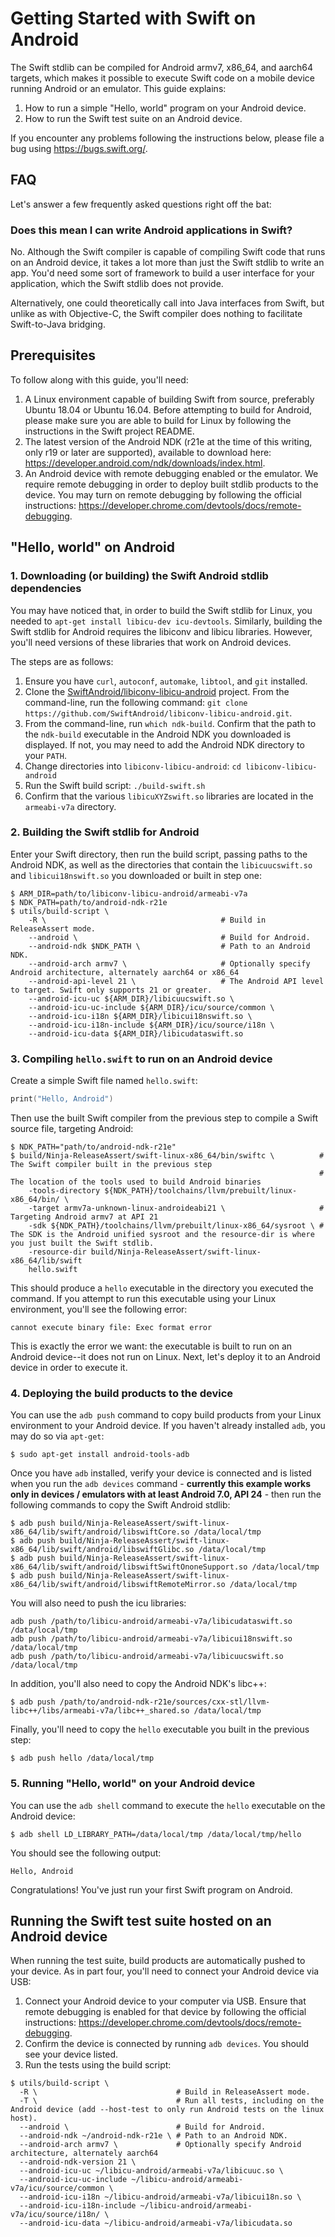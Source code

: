 # Getting Started with Swift on Android

The Swift stdlib can be compiled for Android armv7, x86_64, and aarch64 targets,
which makes it possible to execute Swift code on a mobile device running
Android or an emulator. This guide explains:

1. How to run a simple "Hello, world" program on your Android device.
2. How to run the Swift test suite on an Android device.

If you encounter any problems following the instructions below, please file a
bug using https://bugs.swift.org/.

## FAQ

Let's answer a few frequently asked questions right off the bat:

### Does this mean I can write Android applications in Swift?

No. Although the Swift compiler is capable of compiling Swift code that runs
on an Android device, it takes a lot more than just the Swift stdlib to write
an app. You'd need some sort of framework to build a user interface for your
application, which the Swift stdlib does not provide.

Alternatively, one could theoretically call into Java interfaces from Swift,
but unlike as with Objective-C, the Swift compiler does nothing to facilitate
Swift-to-Java bridging.

## Prerequisites

To follow along with this guide, you'll need:

1. A Linux environment capable of building Swift from source, preferably
   Ubuntu 18.04 or Ubuntu 16.04. Before attempting to build for Android,
   please make sure you are able to build for Linux by following the
   instructions in the Swift project README.
2. The latest version of the Android NDK (r21e at the time of this writing,
   only r19 or later are supported), available to download here:
   https://developer.android.com/ndk/downloads/index.html.
3. An Android device with remote debugging enabled or the emulator. We require
   remote debugging in order to deploy built stdlib products to the device. You
   may turn on remote debugging by following the official instructions:
   https://developer.chrome.com/devtools/docs/remote-debugging.

## "Hello, world" on Android

### 1. Downloading (or building) the Swift Android stdlib dependencies

You may have noticed that, in order to build the Swift stdlib for Linux, you
needed to `apt-get install libicu-dev icu-devtools`. Similarly, building
the Swift stdlib for Android requires the libiconv and libicu libraries.
However, you'll need versions of these libraries that work on Android devices.

The steps are as follows:

1. Ensure you have `curl`, `autoconf`, `automake`, `libtool`, and
   `git` installed.
2. Clone the [SwiftAndroid/libiconv-libicu-android](https://github.com/SwiftAndroid/libiconv-libicu-android)
   project. From the command-line, run the following command:
   `git clone https://github.com/SwiftAndroid/libiconv-libicu-android.git`.
3. From the command-line, run `which ndk-build`. Confirm that the path to
   the `ndk-build` executable in the Android NDK you downloaded is displayed.
   If not, you may need to add the Android NDK directory to your `PATH`.
4. Change directories into `libiconv-libicu-android`: `cd libiconv-libicu-android`
5. Run the Swift build script: `./build-swift.sh`
6. Confirm that the various `libicuXYZswift.so` libraries are located in the
   `armeabi-v7a` directory.

### 2. Building the Swift stdlib for Android

Enter your Swift directory, then run the build script, passing paths to the
Android NDK, as well as the directories that contain the `libicuucswift.so` and
`libicui18nswift.so` you downloaded or built in step one:

```
$ ARM_DIR=path/to/libiconv-libicu-android/armeabi-v7a
$ NDK_PATH=path/to/android-ndk-r21e
$ utils/build-script \
    -R \                                       # Build in ReleaseAssert mode.
    --android \                                # Build for Android.
    --android-ndk $NDK_PATH \                  # Path to an Android NDK.
    --android-arch armv7 \                     # Optionally specify Android architecture, alternately aarch64 or x86_64
    --android-api-level 21 \                   # The Android API level to target. Swift only supports 21 or greater.
    --android-icu-uc ${ARM_DIR}/libicuucswift.so \
    --android-icu-uc-include ${ARM_DIR}/icu/source/common \
    --android-icu-i18n ${ARM_DIR}/libicui18nswift.so \
    --android-icu-i18n-include ${ARM_DIR}/icu/source/i18n \
    --android-icu-data ${ARM_DIR}/libicudataswift.so
```

### 3. Compiling `hello.swift` to run on an Android device

Create a simple Swift file named `hello.swift`:

```swift
print("Hello, Android")
```

Then use the built Swift compiler from the previous step to compile a Swift
source file, targeting Android:

```
$ NDK_PATH="path/to/android-ndk-r21e"
$ build/Ninja-ReleaseAssert/swift-linux-x86_64/bin/swiftc \          # The Swift compiler built in the previous step
                                                                     # The location of the tools used to build Android binaries
    -tools-directory ${NDK_PATH}/toolchains/llvm/prebuilt/linux-x86_64/bin/ \
    -target armv7a-unknown-linux-androideabi21 \                     # Targeting Android armv7 at API 21
    -sdk ${NDK_PATH}/toolchains/llvm/prebuilt/linux-x86_64/sysroot \ # The SDK is the Android unified sysroot and the resource-dir is where you just built the Swift stdlib.
    -resource-dir build/Ninja-ReleaseAssert/swift-linux-x86_64/lib/swift
    hello.swift
```

This should produce a `hello` executable in the directory you executed the
command. If you attempt to run this executable using your Linux environment,
you'll see the following error:

```
cannot execute binary file: Exec format error
```

This is exactly the error we want: the executable is built to run on an
Android device--it does not run on Linux. Next, let's deploy it to an Android
device in order to execute it.

### 4. Deploying the build products to the device

You can use the `adb push` command to copy build products from your Linux
environment to your Android device. If you haven't already installed `adb`,
you may do so via `apt-get`:

```
$ sudo apt-get install android-tools-adb
```

Once you have `adb` installed, verify your device is connected and is
listed when you run the `adb devices` command - **currently this example works only in devices / emulators with at least Android 7.0, API 24** - then run the following
commands to copy the Swift Android stdlib:

```
$ adb push build/Ninja-ReleaseAssert/swift-linux-x86_64/lib/swift/android/libswiftCore.so /data/local/tmp
$ adb push build/Ninja-ReleaseAssert/swift-linux-x86_64/lib/swift/android/libswiftGlibc.so /data/local/tmp
$ adb push build/Ninja-ReleaseAssert/swift-linux-x86_64/lib/swift/android/libswiftSwiftOnoneSupport.so /data/local/tmp
$ adb push build/Ninja-ReleaseAssert/swift-linux-x86_64/lib/swift/android/libswiftRemoteMirror.so /data/local/tmp
```

You will also need to push the icu libraries:

```
adb push /path/to/libicu-android/armeabi-v7a/libicudataswift.so /data/local/tmp
adb push /path/to/libicu-android/armeabi-v7a/libicui18nswift.so /data/local/tmp
adb push /path/to/libicu-android/armeabi-v7a/libicuucswift.so /data/local/tmp
```

In addition, you'll also need to copy the Android NDK's libc++:

```
$ adb push /path/to/android-ndk-r21e/sources/cxx-stl/llvm-libc++/libs/armeabi-v7a/libc++_shared.so /data/local/tmp
```

Finally, you'll need to copy the `hello` executable you built in the
previous step:
```
$ adb push hello /data/local/tmp
```

### 5. Running "Hello, world" on your Android device

You can use the `adb shell` command to execute the `hello` executable on
the Android device:

```
$ adb shell LD_LIBRARY_PATH=/data/local/tmp /data/local/tmp/hello
```

You should see the following output:

```
Hello, Android
```

Congratulations! You've just run your first Swift program on Android.

## Running the Swift test suite hosted on an Android device

When running the test suite, build products are automatically pushed to your
device. As in part four, you'll need to connect your Android device via USB:

1. Connect your Android device to your computer via USB. Ensure that remote
   debugging is enabled for that device by following the official instructions:
   https://developer.chrome.com/devtools/docs/remote-debugging.
2. Confirm the device is connected by running `adb devices`. You should see
   your device listed.
3. Run the tests using the build script:

```
$ utils/build-script \
  -R \                               # Build in ReleaseAssert mode.
  -T \                               # Run all tests, including on the Android device (add --host-test to only run Android tests on the linux host).
  --android \                        # Build for Android.
  --android-ndk ~/android-ndk-r21e \ # Path to an Android NDK.
  --android-arch armv7 \             # Optionally specify Android architecture, alternately aarch64
  --android-ndk-version 21 \
  --android-icu-uc ~/libicu-android/armeabi-v7a/libicuuc.so \
  --android-icu-uc-include ~/libicu-android/armeabi-v7a/icu/source/common \
  --android-icu-i18n ~/libicu-android/armeabi-v7a/libicui18n.so \
  --android-icu-i18n-include ~/libicu-android/armeabi-v7a/icu/source/i18n/ \
  --android-icu-data ~/libicu-android/armeabi-v7a/libicudata.so
```

